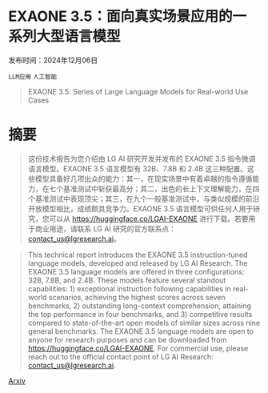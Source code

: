 # EXAONE 3.5：面向真实场景应用的一系列大型语言模型

发布时间：2024年12月06日

`LLM应用` `人工智能`

> EXAONE 3.5: Series of Large Language Models for Real-world Use Cases

# 摘要

> 这份技术报告为您介绍由 LG AI 研究开发并发布的 EXAONE 3.5 指令微调语言模型。EXAONE 3.5 语言模型有 32B、7.8B 和 2.4B 这三种配置。这些模型具备好几项出众的能力：其一，在现实场景中有着卓越的指令遵循能力，在七个基准测试中斩获最高分；其二，出色的长上下文理解能力，在四个基准测试中表现顶尖；其三，在九个一般基准测试中，与类似规模的前沿开放模型相比，成绩颇具竞争力。EXAONE 3.5 语言模型可供任何人用于研究，您可以从 https://huggingface.co/LGAI-EXAONE 进行下载。若要用于商业用途，请联系 LG AI 研究的官方联系点：contact_us@lgresearch.ai。

> This technical report introduces the EXAONE 3.5 instruction-tuned language models, developed and released by LG AI Research. The EXAONE 3.5 language models are offered in three configurations: 32B, 7.8B, and 2.4B. These models feature several standout capabilities: 1) exceptional instruction following capabilities in real-world scenarios, achieving the highest scores across seven benchmarks, 2) outstanding long-context comprehension, attaining the top performance in four benchmarks, and 3) competitive results compared to state-of-the-art open models of similar sizes across nine general benchmarks. The EXAONE 3.5 language models are open to anyone for research purposes and can be downloaded from https://huggingface.co/LGAI-EXAONE. For commercial use, please reach out to the official contact point of LG AI Research: contact_us@lgresearch.ai.

[Arxiv](https://arxiv.org/abs/2412.04862)